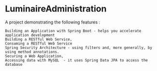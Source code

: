 # LuminaireAdministration

A project demonstrating the following features :

    Building an Application with Spring Boot - helps you accelerate application development
    Building a RESTful Web Service,
    Consuming a RESTful Web Service
    Spring Security Architecture - using filters and, more generally, by using method annotations. 
    Securing a Web Application,
    Accessing data with MySQL  - it uses Spring Data JPA to access the database


